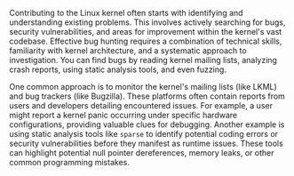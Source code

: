 Contributing to the Linux kernel often starts with identifying and understanding existing problems. This involves actively searching for bugs, security vulnerabilities, and areas for improvement within the kernel's vast codebase. Effective bug hunting requires a combination of technical skills, familiarity with kernel architecture, and a systematic approach to investigation. You can find bugs by reading kernel mailing lists, analyzing crash reports, using static analysis tools, and even fuzzing.

One common approach is to monitor the kernel's mailing lists (like LKML) and bug trackers (like Bugzilla). These platforms often contain reports from users and developers detailing encountered issues. For example, a user might report a kernel panic occurring under specific hardware configurations, providing valuable clues for debugging. Another example is using static analysis tools like `sparse` to identify potential coding errors or security vulnerabilities before they manifest as runtime issues. These tools can highlight potential null pointer dereferences, memory leaks, or other common programming mistakes.